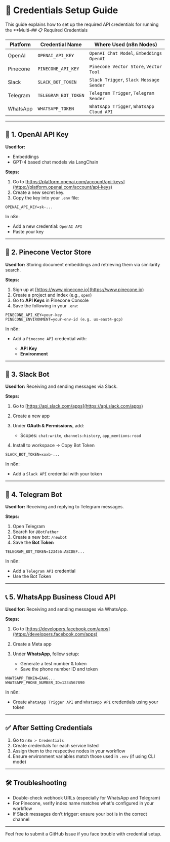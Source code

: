 # 🔐 Credentials Setup Guide

This guide explains how to set up the required API credentials for running the **Multi-## 📋 Required Credentials

| Platform   | Credential Name        | Where Used (n8n Nodes)                   |
|------------|------------------------|------------------------------------------|
| OpenAI     | `OPENAI_API_KEY`       | `OpenAI Chat Model`, `Embeddings OpenAI` |
| Pinecone   | `PINECONE_API_KEY`     | `Pinecone Vector Store`, `Vector Tool`   |
| Slack      | `SLACK_BOT_TOKEN`      | `Slack Trigger`, `Slack Message Sender`  |
| Telegram   | `TELEGRAM_BOT_TOKEN`   | `Telegram Trigger`, `Telegram Sender`    |
| WhatsApp   | `WHATSAPP_TOKEN`       | `WhatsApp Trigger`, `WhatsApp Cloud API` |

---

## 🔑 1. OpenAI API Key

**Used for:**
- Embeddings
- GPT-4 based chat models via LangChain

**Steps:**
1. Go to [https://platform.openai.com/account/api-keys](https://platform.openai.com/account/api-keys)
2. Create a new secret key.
3. Copy the key into your `.env` file:

```env
OPENAI_API_KEY=sk-...
````

In n8n:

* Add a new credential: `OpenAI API`
* Paste your key

---

## 🌲 2. Pinecone Vector Store

**Used for:** Storing document embeddings and retrieving them via similarity search.

**Steps:**

1. Sign up at [https://www.pinecone.io](https://www.pinecone.io)
2. Create a project and index (e.g., `open`)
3. Go to **API Keys** in Pinecone Console
4. Save the following in your `.env`:

```env
PINECONE_API_KEY=your-key
PINECONE_ENVIRONMENT=your-env-id (e.g. us-east4-gcp)
```

In n8n:

* Add a `Pinecone API` credential with:

  * **API Key**
  * **Environment**

---

## 💬 3. Slack Bot

**Used for:** Receiving and sending messages via Slack.

**Steps:**

1. Go to [https://api.slack.com/apps](https://api.slack.com/apps)
2. Create a new app
3. Under **OAuth & Permissions**, add:

   * Scopes: `chat:write`, `channels:history`, `app_mentions:read`
4. Install to workspace → Copy Bot Token

```env
SLACK_BOT_TOKEN=xoxb-...
```

In n8n:

* Add a `Slack API` credential with your token

---

## 📲 4. Telegram Bot

**Used for:** Receiving and replying to Telegram messages.

**Steps:**

1. Open Telegram
2. Search for `@BotFather`
3. Create a new bot: `/newbot`
4. Save the **Bot Token**

```env
TELEGRAM_BOT_TOKEN=123456:ABCDEF...
```

In n8n:

* Add a `Telegram API` credential
* Use the Bot Token

---

## 📞 5. WhatsApp Business Cloud API

**Used for:** Receiving and sending messages via WhatsApp.

**Steps:**

1. Go to [https://developers.facebook.com/apps](https://developers.facebook.com/apps)
2. Create a Meta app
3. Under **WhatsApp**, follow setup:

   * Generate a test number & token
   * Save the phone number ID and token

```env
WHATSAPP_TOKEN=EAAG...
WHATSAPP_PHONE_NUMBER_ID=1234567890
```

In n8n:

* Create `WhatsApp Trigger API` and `WhatsApp API` credentials using your token

---

## ✅ After Setting Credentials

1. Go to `n8n > Credentials`
2. Create credentials for each service listed
3. Assign them to the respective nodes in your workflow
4. Ensure environment variables match those used in `.env` (if using CLI mode)

---

## 🛠️ Troubleshooting

* Double-check webhook URLs (especially for WhatsApp and Telegram)
* For Pinecone, verify index name matches what's configured in your workflow
* If Slack messages don’t trigger: ensure your bot is in the correct channel

---

Feel free to submit a GitHub Issue if you face trouble with credential setup.

